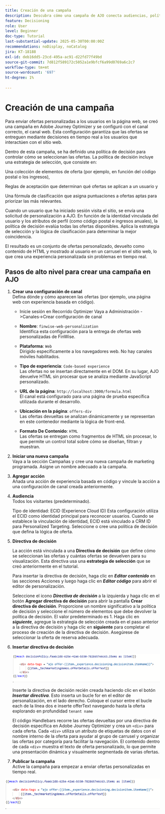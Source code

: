 ```yaml
---
title: Creación de una campaña
description: Descubra cómo una campaña de AJO conecta audiencias, políticas de decisión y canales para ofrecer ofertas personalizadas en el momento adecuado en todos los puntos de contacto de los clientes.
feature: Decisioning
role: User
level: Beginner
doc-type: Tutorial
last-substantial-update: 2025-05-30T00:00:00Z
recommendations: noDisplay, noCatalog
jira: KT-18188
exl-id: deb16dd5-23cd-495a-ac91-d22fd77f49bd
source-git-commit: 7d812f589172c5052a1e9bfcf6a99d0769a6c2c7
workflow-type: tm+mt
source-wordcount: '697'
ht-degree: 1%

---
```


# Creación de una campaña

Para enviar ofertas personalizadas a los usuarios en la página web, se creó una campaña en Adobe Journey Optimizer y se configuró con el canal correcto, el canal web. Esta configuración garantiza que las ofertas se entreguen mediante decisiones en tiempo real a los usuarios que interactúen con el sitio web.

Dentro de esta campaña, se ha definido una política de decisión para controlar cómo se seleccionan las ofertas. La política de decisión incluye una estrategia de selección, que consiste en:

Una colección de elementos de oferta (por ejemplo, en función del código postal o los ingresos),

Reglas de aceptación que determinan qué ofertas se aplican a un usuario y

Una fórmula de clasificación que asigna puntuaciones a ofertas aptas para priorizar las más relevantes.

Cuando un usuario que ha iniciado sesión visita el sitio, se envía una solicitud de personalización a AJO. En función de la identidad vinculada del usuario y los atributos de perfil (como código postal e ingresos anuales), la política de decisión evalúa todas las ofertas disponibles. Aplica la estrategia de selección y la lógica de clasificación para determinar la mejor coincidencia.

El resultado es un conjunto de ofertas personalizado, devuelto como contenido de HTML y mostrado al usuario en un carrusel en el sitio web, lo que crea una experiencia personalizada sin problemas en tiempo real.


## Pasos de alto nivel para crear una campaña en AJO

1. **Crear una configuración de canal**\
   Defina dónde y cómo aparecen las ofertas (por ejemplo, una página web con experiencia basada en código).
   - Inicie sesión en Recorrido Optimizer
Vaya a Administración ->Canales->Crear configuración de canal
   - **Nombre**: `finwise-web-personalization`\
     Identifica esta configuración para la entrega de ofertas web personalizadas de FinWise.

   - **Plataforma**: `Web`\
     Dirigido específicamente a los navegadores web. No hay canales móviles habilitados.

   - **Tipo de experiencia**: `Code-based experience`\
     Las ofertas no se insertan directamente en el DOM. En su lugar, AJO devuelve HTML sin procesar que se analiza mediante JavaScript personalizado.

   - **URL de la página**: `http://localhost:3000/formula.html`\
     El canal está configurado para una página de prueba específica utilizada durante el desarrollo.

   - **Ubicación en la página**: `offers-div`\
     Las ofertas devueltas se analizan dinámicamente y se representan en este contenedor mediante la lógica de front-end.

   - **Formato De Contenido**: `HTML`\
     Las ofertas se entregan como fragmentos de HTML sin procesar, lo que permite un control total sobre cómo se diseñan, filtran y muestran.


2. **Iniciar una nueva campaña**\
   Vaya a la sección Campañas y cree una nueva campaña de marketing programada. Asigne un nombre adecuado a la campaña.


3. **Agregar acción**\
   Añada una acción de experiencia basada en código y vincule la acción a una configuración de canal creada anteriormente.



4. **Audiencia**\
   Todos los visitantes (predeterminado).

   Tipo de identidad: ECID (Experience Cloud ID)
Esta configuración utiliza el ECID como identidad principal para reconocer usuarios. Cuando se establece la vinculación de identidad, ECID está vinculado a CRM ID para Personalized Targeting. Seleccione o cree una política de decisión que defina la lógica de oferta.

5. **Directiva de decisión**


   La acción está vinculada a una **Directiva de decisión** que define cómo se seleccionan las ofertas y cuántas ofertas se devuelven para su visualización. Esta directiva usa una **estrategia de selección** que se creó anteriormente en el tutorial.

   Para insertar la directiva de decisión, haga clic en **_Editar contenido_** en las secciones Acciones y luego haga clic en **_Editar código_** para abrir el editor de personalización.

   Seleccione el icono _&#x200B;**Directiva de decisión**&#x200B;_ a la izquierda y haga clic en el botón **Agregar directiva de decisión** para abrir la pantalla **Crear directiva de decisión**. Proporcione un nombre significativo a la política de decisión y seleccione el número de elementos que debe devolver la política de decisión. El valor predeterminado es 1.
Haga clic en **_siguiente_**, agregue la estrategia de selección creada en el paso anterior a la directiva de decisión y haga clic en **siguiente** para completar el proceso de creación de la directiva de decisión. Asegúrese de seleccionar la oferta de reserva adecuada.

6. **Insertar directiva de decisión**

   ![editor de personalización](assets/personalization-editor.png)

   Inserte la directiva de decisión recién creada haciendo clic en el botón _&#x200B;**Insertar directiva**&#x200B;_. Esto inserta un bucle for en el editor de personalización, en el lado derecho.
Coloque el cursor entre el bucle each de la línea dos e inserte offerText navegando hasta la oferta explorando en profundidad `tenant name`


   El código Handlebars recorre las ofertas devueltas por una directiva de decisión específica en Adobe Journey Optimizer y crea un `<div>` para cada oferta. Cada `<div>` utiliza un atributo de etiquetas de datos con el nombre interno de la oferta para ayudar al grupo de carrusel y organizar las ofertas por categoría para facilitar la navegación. El contenido dentro de cada `<div>` muestra el texto de oferta personalizado, lo que permite una presentación dinámica y visualmente segmentada de varias ofertas.


7. **Publicar la campaña**\
   Active la campaña para empezar a enviar ofertas personalizadas en tiempo real.

![img](assets/personalization-editor.png)
